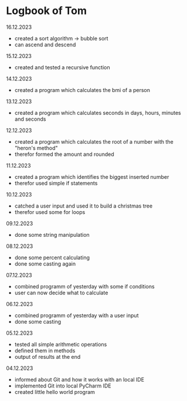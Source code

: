 # Logbook of Tom

16.12.2023
- created a sort algorithm -> bubble sort
- can ascend and descend

15.12.2023
- created and tested a recursive function

14.12.2023
- created a program which calculates the bmi of a person

13.12.2023
- created a program which calculates seconds in days, hours, minutes and seconds

12.12.2023
- created a program which calculates the root of a number with the "heron's method"
- therefor formed the amount and rounded

11.12.2023
- created a program which identifies the biggest inserted number
- therefor used simple if statements

10.12.2023
- catched a user input and used it to build a christmas tree
- therefor used some for loops

09.12.2023
- done some string manipulation

08.12.2023
- done some percent calculating
- done some casting again

07.12.2023
- combined programm of yesterday with some if conditions
- user can now decide what to calculate

06.12.2023
- combined programm of yesterday with a user input
- done some casting

05.12.2023
- tested all simple arithmetic operations
- defined them in methods
- output of results at the end

04.12.2023
- informed about Git and how it works with an local IDE
- implemented Git into local PyCharm IDE
- created little hello world program